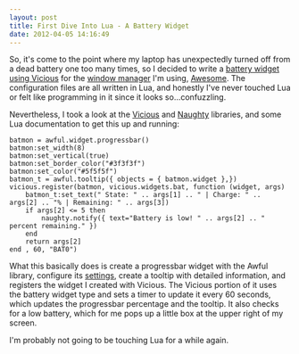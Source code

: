 ```yaml
---
layout: post
title: First Dive Into Lua - A Battery Widget
date: 2012-04-05 14:16:49
---
```

So, it's come to the point where my laptop has unexpectedly turned off from 
a dead battery one too many times, so I decided to write a [battery widget 
using Vicious][] for the [window manager][] I'm using, [Awesome][]. The 
configuration files are all written in Lua, and honestly I've never touched 
Lua or felt like programming in it since it looks so...confuzzling.

Nevertheless, I took a look at the [Vicious][] and [Naughty][] libraries, and 
some Lua documentation to get this up and running:

	batmon = awful.widget.progressbar()
	batmon:set_width(8)
	batmon:set_vertical(true)
	batmon:set_border_color("#3f3f3f")
	batmon:set_color("#5f5f5f")
	batmon_t = awful.tooltip({ objects = { batmon.widget },})
	vicious.register(batmon, vicious.widgets.bat, function (widget, args)
		batmon_t:set_text(" State: " .. args[1] .. " | Charge: " .. args[2] .. "% | Remaining: " .. args[3])
		if args[2] <= 5 then
			naughty.notify({ text="Battery is low! " .. args[2] .. " percent remaining." })
		end
		return args[2]
	end , 60, "BAT0")

What this basically does is create a progressbar widget with the Awful library, 
configure its [settings][], create a tooltip with detailed information, and 
registers the widget I created with Vicious. The Vicious portion of it uses 
the battery widget type and sets a timer to update it every 60 seconds, which 
updates the progressbar percentage and the tooltip. It also checks for a low 
battery, which for me pops up a little box at the upper right of my screen.

I'm probably not going to be touching Lua for a while again.

[battery widget using Vicious]: http://pastebin.com/uQyqxemq
[Vicious]: https://awesome.naquadah.org/wiki/Vicious
[window manager]: https://en.wikipedia.org/wiki/Window_manager
[Awesome]: https://awesome.naquadah.org/
[Naughty]: https://awesome.naquadah.org/wiki/Naughty
[settings]: https://awesome.naquadah.org/wiki/Widgets_in_awesome#Progressbar
